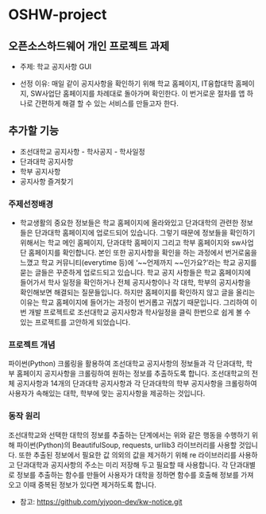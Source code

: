# OSHW-project

## 오픈소스하드웨어 개인 프로젝트 과제

* 주제: 학교 공지사항 GUI

* 선정 이유: 매일 같이 공지사항을 확인하기 위해 학교 홈페이지, IT융합대학 홈페이지, SW사업단 홈페이지를 차례대로 돌아가며 확인한다. 
          이 번거로운 절차를 앱 하나로 간편하게 해결 할 수 있는 서비스를 만들고자 한다.
           
## 추가할 기능         
* 조선대학교 공지사항 - 학사공지 - 학사일정
* 단과대학 공지사항 
* 학부 공지사항
* 공지사항 즐겨찾기

### 주제선정배경 
 - 학교생활의 중요한 정보들은 학교 홈페이지에 올라와있고 단과대학의 관련한 정보들은 단과대학 홈페이지에 업로드되어 있습니다. 그렇기 때문에 정보들을 확인하기 위해서는 학교 메인 홈페이지, 단과대학 홈페이지 그리고 학부 홈페이지와 sw사업단 홈페이지를 확인합니다. 본인 또한 공지사항을 확인을 하는 과정에서 번거로움을 느꼈고 학교 커뮤니티(everytime 등)에 ‘~~언제까지 ~~인가요?’라는 학교 공지를 묻는 글들은 꾸준하게 업로드되고 있습니다. 학교 공지 사항들은 학교 홈페이지에 들어가서 학사 일정을 확인하거나 전체 공지사항이나 각 대학, 학부의 공지사항을 확인해보면 해결되는 질문들입니다. 하지만 홈페이지를 확인하지 않고 글을 올리는 이유는 학교 홈페이지에 들어가는 과정이 번거롭고 귀찮기 때문입니다. 그리하여 이번 개발 프로젝트로 조선대학교 공지사항과 학사일정을 클릭 한번으로 쉽게 볼 수 있는 프로젝트를 고안하게 되었습니다.

### 프로젝트 개념
파이썬(Python) 크롤링을 활용하여 조선대학교 공지사항의 정보들과 각 단과대학, 학부 홈페이지 공지사항을 크롤링하여 원하는 정보를 추출하도록 합니다. 조선대학교의 전체 공지사항과 14개의 단과대학 공지사항과 각 단과대학의 학부 공지사항을 크롤링하여 사용자가 속해있는 대학, 학부에 맞는 공지사항을 제공하는 것입니다.
          
   
### 동작 원리 
 조선대학교와 선택한 대학의 정보를 추출하는 단계에서는 위와 같은 행동을 수행하기 위해 파이썬(Python)의 BeautifulSoup,  requests, urllib3 라이브러리를 사용할 것입니다. 또한 추출된 정보에서 필요한 값 의외의 값을 제거하기 위해 re 라이브러리를 사용하고 단과대학과 공지사항의 주소는 미리 저장해 두고 필요할 때 사용합니다. 각 단과대별로 정보를 추출하는 함수를 만들어 사용자가 대학을 정하면 함수를 호출해 정보를 가져오고 이때 중복된 정보가 있다면 제거하도록 합니다.
 
 
- 참고: https://github.com/yjyoon-dev/kw-notice.git
